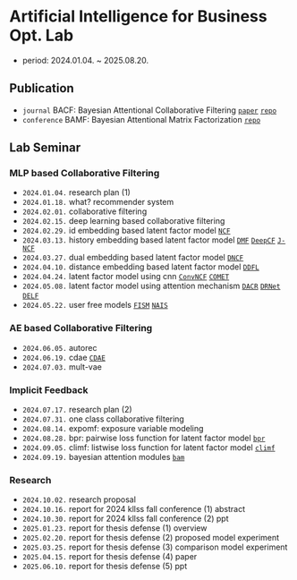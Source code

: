 # Artificial Intelligence for Business Opt. Lab

- period: 2024.01.04. ~ 2025.08.20.

## Publication

- `journal` BACF: Bayesian Attentional Collaborative Filtering [`paper`](https://doi.org/10.3390/app151910402) [`repo`](https://github.com/jayarnim/BACF)
- `conference` BAMF: Bayesian Attentional Matrix Factorization [`repo`](https://github.com/jayarnim/BAMF)

## Lab Seminar

### MLP based Collaborative Filtering

- `2024.01.04.` research plan (1)
- `2024.01.18.` what? recommender system
- `2024.02.01.` collaborative filtering
- `2024.02.15.` deep learning based collaborative filtering
- `2024.02.29.` id embedding based latent factor model [`NCF`](https://github.com/jayarnim/RS-NCF)
- `2024.03.13.` history embedding based latent factor model [`DMF`](https://github.com/jayarnim/RS-DMF) [`DeepCF`](https://github.com/jayarnim/RS-DeepCF) [`J-NCF`](https://github.com/jayarnim/RS-J-NCF)
- `2024.03.27.` dual embedding based latent factor model [`DNCF`](https://github.com/jayarnim/RS-DNCF)
- `2024.04.10.` distance embedding based latent factor model [`DDFL`](https://github.com/jayarnim/RS-DDFL)
- `2024.04.24.` latent factor model using cnn [`ConvNCF`](https://github.com/jayarnim/RS-ConvNCF) [`COMET`](https://github.com/jayarnim/RS-COMET)
- `2024.05.08.` latent factor model using attention mechanism [`DACR`](https://github.com/jayarnim/RS-DACR) [`DRNet`](https://github.com/jayarnim/RS-DRNet) [`DELF`](https://github.com/jayarnim/RS-DELF)
- `2024.05.22.` user free models [`FISM`](https://github.com/jayarnim/RS-FISM) [`NAIS`](https://github.com/jayarnim/RS-NAIS)

### AE based Collaborative Filtering

- `2024.06.05.` autorec
- `2024.06.19.` cdae [`CDAE`](https://github.com/jayarnim/RS-CDAE)
- `2024.07.03.` mult-vae

### Implicit Feedback

- `2024.07.17.` research plan (2)
- `2024.07.31.` one class collaborative filtering
- `2024.08.14.` expomf: exposure variable modeling
- `2024.08.28.` bpr: pairwise loss function for latent factor model [`bpr`](https://github.com/jayarnim/RS-BPR)
- `2024.09.05.` climf: listwise loss function for latent factor model [`climf`](https://github.com/jayarnim/RS-CLiMF)
- `2024.09.19.` bayesian attention modules [`bam`](https://github.com/jayarnim/BAYES-BAM)

### Research

- `2024.10.02.` research proposal
- `2024.10.16.` report for 2024 kllss fall conference (1) abstract
- `2024.10.30.` report for 2024 kllss fall conference (2) ppt
- `2025.01.23.` report for thesis defense (1) overview
- `2025.02.20.` report for thesis defense (2) proposed model experiment
- `2025.03.25.` report for thesis defense (3) comparison model experiment
- `2025.04.15.` report for thesis defense (4) paper
- `2025.06.10.` report for thesis defense (5) ppt
